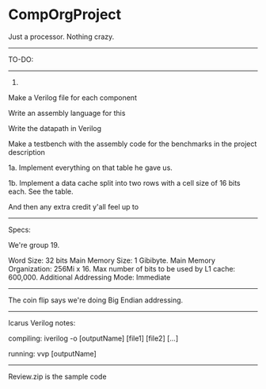 # CompOrgProject
Just a processor. Nothing crazy. 
__________
TO-DO:
__________

1.

Make a Verilog file for each component

Write an assembly language for this

Write the datapath in Verilog

Make a testbench with the assembly code for the benchmarks in the project description

1a. 
Implement everything on that table he gave us. 

1b. 
Implement a data cache split into two rows with a cell size of 16 bits each. See the table. 

And then any extra credit y'all feel up to 
_____________________________________________________

Specs: 

We're group 19. 

Word Size: 32 bits
Main Memory Size: 1 Gibibyte.
Main Memory Organization: 256Mi x 16.
Max number of bits to be used by L1 cache: 600,000.
Additional Addressing Mode: Immediate

______________________________________________________

The coin flip says we're doing Big Endian addressing. 


_______________________________________
Icarus Verilog notes: 

compiling: iverilog -o [outputName] [file1] [file2] [...]

running: vvp [outputName]

_______________________________________

Review.zip is the sample code





